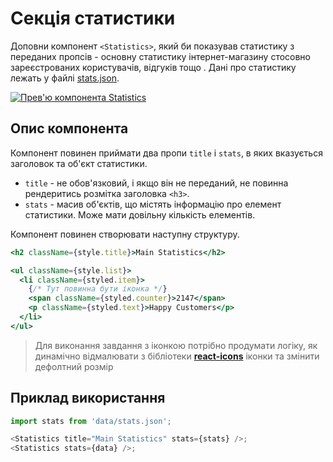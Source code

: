 # Секція статистики

Доповни компонент `<Statistics>`, який би показував статистику з переданих
пропсів - основну статистику інтернет-магазину стосовно зареєстрованих
користувачів, відгуків тощо . Дані про статистику лежать у файлі
[stats.json](./src/data/stats.json).

[![Прев'ю компонента Statistics](https://i.gyazo.com/a75d617620bdb0805e19d5a394699dea.png)](https://gyazo.com/a75d617620bdb0805e19d5a394699dea)

## Опис компонента

Компонент повинен приймати два пропи `title` і `stats`, в яких вказується
заголовок та об'єкт статистики.

- `title` - не обов'язковий, і якщо він не переданий, не повинна рендеритись
  розмітка заголовка `<h3>`.
- `stats` - масив об'єктів, що містять інформацію про елемент статистики. Може
  мати довільну кількість елементів.

Компонент повинен створювати наступну структуру.

```jsx
<h2 className={style.title}>Main Statistics</h2>

<ul className={style.list}>
  <li className={styled.item}>
    {/* Тут повинна бути іконка */}
    <span className={styled.counter}>2147</span>
    <p className={styled.text}>Happy Customers</p>
  </li>
</ul>
```

> Для виконання завдання з іконкою потрібно продумати логіку, як динамічно
> відмалювати з бібліотеки
> [**react-icons**](https://github.com/react-icons/react-icons) іконки та
> змінити дефолтний розмір

## Приклад використання

```js
import stats from 'data/stats.json';

<Statistics title="Main Statistics" stats={stats} />;
<Statistics stats={data} />;
```
